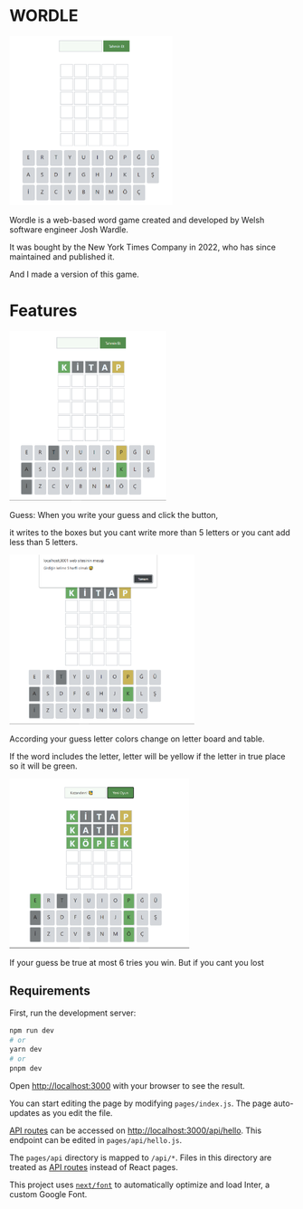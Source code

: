 # WORDLE
<p float="left">
<img src="1.png?raw=true"  height='300' >
  <p float="left">Wordle is a web-based word game created and developed by Welsh software engineer Josh Wardle.  </p><p float="left"> It was bought by the New York Times Company in 2022, who has since maintained and published it. </p><p float="left">  And I made a version of this game. </p>
</p>

# Features

<p float="left">
<img src="2.png?raw=true"  height="300"> <p float="left"> Guess: When you write your guess and click the button, </p><p float="left">it writes to the boxes but you cant write more than 5 letters or you cant add less than 5 letters.</p>
</p>
<p float="left">
<img src="3.png?raw=true"  height="300">  <p float="left"> According your guess letter colors change on letter board and table. </p><p float="left"> If the word includes the letter, letter will be yellow if the letter in true place so it will be green.</p>
</p>
<p float="left">
<img src="4.png?raw=true"  height="300"> <p float="left">If your guess be true at most 6 tries you win. But if you cant you lost</p>
</p>



## Requirements

First, run the development server:

```bash
npm run dev
# or
yarn dev
# or
pnpm dev
```

Open [http://localhost:3000](http://localhost:3000) with your browser to see the result.

You can start editing the page by modifying `pages/index.js`. The page auto-updates as you edit the file.

[API routes](https://nextjs.org/docs/api-routes/introduction) can be accessed on [http://localhost:3000/api/hello](http://localhost:3000/api/hello). This endpoint can be edited in `pages/api/hello.js`.

The `pages/api` directory is mapped to `/api/*`. Files in this directory are treated as [API routes](https://nextjs.org/docs/api-routes/introduction) instead of React pages.

This project uses [`next/font`](https://nextjs.org/docs/basic-features/font-optimization) to automatically optimize and load Inter, a custom Google Font.

